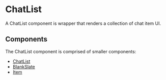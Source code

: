 # ChatList

A ChatList component is wrapper that renders a collection of chat item UI.


## Components

The ChatList component is comprised of smaller components:

* [ChatList](./docs/ChatList.md)
* [BlankSlate](./docs/BlankSlate.md)
* [Item](./docs/Item.md)
